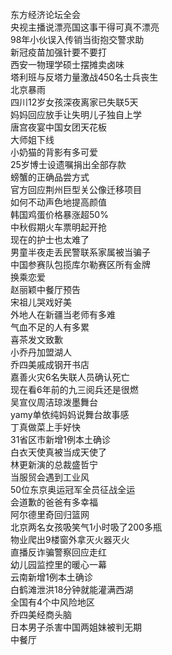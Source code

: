东方经济论坛全会  
央视主播说漂亮国这事干得可真不漂亮  
98年小伙误入传销当街抱交警求助  
新冠疫苗加强针要不要打  
西安一物理学硕士摆摊卖卤味  
塔利班与反塔力量激战450名士兵丧生  
北京暴雨  
四川12岁女孩深夜离家已失联5天  
妈妈回应放手让失明儿子独自上学  
唐宫夜宴中国女团天花板  
大师姐下线  
小奶猫的背影有多可爱  
25岁博士设遗嘱捐出全部存款  
螃蟹的正确品尝方式  
官方回应荆州巨型关公像迁移项目  
如何不动声色地提高颜值  
韩国鸡蛋价格暴涨超50%  
中秋假期火车票明起开抢  
现在的护士也太难了  
男童半夜走丢民警联系家属被当骗子  
中国参赛队包揽库尔勒赛区所有金牌  
换乘恋爱  
赵丽颖中餐厅预告  
宋祖儿哭戏好美  
外地人在新疆当老师有多难  
气血不足的人有多累  
喜茶发文致歉  
小乔丹加盟湖人  
乔四美戚成钢开书店  
嘉善火灾6名失联人员确认死亡  
现在看6年前的九三阅兵还是很燃  
吴宣仪周洁琼泼墨舞台  
yamy单依纯妈妈说舞台故事感  
丁真做菜上手好快  
31省区市新增1例本土确诊  
白衣天使真被当成天使了  
林更新演的总裁盛哲宁  
当服贸会遇到工业风  
50位东京奥运冠军全员征战全运  
会道歉的爸爸有多幸福  
阿尔德里奇回归篮网  
北京两名女孩吸笑气1小时吸了200多瓶  
物业爬出9楼窗外拿灭火器灭火  
直播反诈骗警察回应走红  
幼儿园监控里的暖心一幕  
云南新增1例本土确诊  
白鹤滩泄洪18分钟就能灌满西湖  
全国有4个中风险地区  
乔四美经商头脑  
日本男子杀害中国两姐妹被判无期  
中餐厅  
